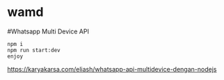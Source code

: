 # wamd
#Whatsapp Multi Device API
```
npm i
npm run start:dev
enjoy
```
https://karyakarsa.com/eliash/whatsapp-api-multidevice-dengan-nodejs
